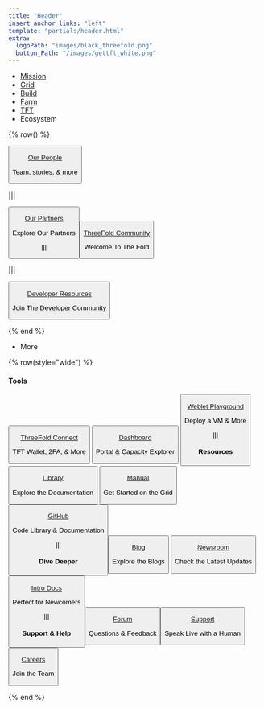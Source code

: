 ```yaml
---
title: "Header"
insert_anchor_links: "left"
template: "partials/header.html"
extra:
  logoPath: "images/black_threefold.png"
  button_Path: "/images/gettft_white.png"
---
```



- [Mission]("/mission")
- [Grid]("/grid")
- [Build]("/build")
- [Farm]("/farm")
- [TFT]("/tft")
- Ecosystem

{% row() %}

<button onclick="window.location.href='/people'">

[Our People](/people)
<br>
<p class="text-sm">Team, stories, & more</p>

</button>

|||

<button onclick="window.location.href='/partners'">

[Our Partners](/partners)
<br>
<p class="text-sm">Explore Our Partners</p>

|||

<button onclick="window.location.href='/community'">

[ThreeFold Community](/community)
<br>
<p class="text-sm">Welcome To The Fold</p>

</button>

|||

<button onclick="window.location.href='/developer'">

[Developer Resources](/developer)
<br>
<p class="text-sm">Join The Developer Community</p>

</button>

{% end %}

- More

{% row(style="wide") %}


#### Tools

<button onclick="openInNewTab('https&#58;//library.threefold.me/info/threefold#/tokens/threefold__threefold_connect')">

[ThreeFold Connect](https://library.threefold.me/info/threefold#/tokens/threefold__threefold_connect)
<br>
<p class="text-sm">TFT Wallet, 2FA, & More</p>

</button>

<button onclick="openInNewTab('https&#58;//dashboard.grid.tf/')">

[Dashboard](https://dashboard.grid.tf/)
<br>
<p class="text-sm">Portal & Capacity Explorer</p>

</button>

<button onclick="openInNewTab('https&#58;//play.grid.tf')">

[Weblet Playground](https://play.grid.tf)
<br>
<p class="text-sm">Deploy a VM & More</p>

|||

#### Resources 

<button onclick="openInNewTab('https&#58;//library.threefold.me/info/threefold#/')">

[Library](https://library.threefold.me/info/threefold#/)
<br>
<p class="text-sm">Explore the Documentation</p>

</button>

<button onclick="openInNewTab('https&#58;//library.threefold.me/info/manual/#/manual__manual3_home_new')">

[Manual](https://library.threefold.me/info/manual/#/manual__manual3_home_new)
<br>
<p class="text-sm">Get Started on the Grid</p>

</button>

<button onclick="openInNewTab('https&#58;//github.com/threefoldtech/')">

[GitHub](https://github.com/threefoldtech/)
<br>
<p class="text-sm">Code Library & Documentation</p>

|||

#### Dive Deeper

<button onclick="window.location.href='/blog'">

[Blog](/blog)
<br>
<p class="text-sm">Explore the Blogs</p>

</button>

<button onclick="window.location.href='/newsroom'">

[Newsroom](/newsroom)
<br>
<p class="text-sm">Check the Latest Updates</p>

</button>

<button onclick="openInNewTab('https&#58;//intro.threefold.me')">

[Intro Docs](https://intro.threefold.me)
<br>
<p class="text-sm">Perfect for Newcomers</p>

|||

#### Support & Help

<button onclick="openInNewTab('https&#58;//forum.threefold.io')">

[Forum](https://forum.threefold.io)
<br>
<p class="text-sm">Questions & Feedback</p>

<button onclick="window.location.href='/support'">

[Support](/support)
<br>
<p class="text-sm">Speak Live with a Human</p>

</button>

<button onclick="window.location.href='/careers'">

[Careers](/careers)
<br>
<p class="text-sm">Join the Team</p>

</button>

{% end %}
